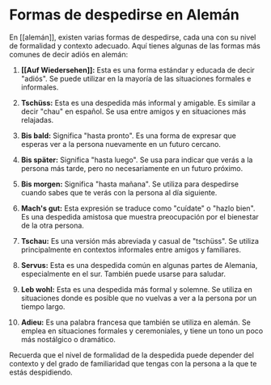 # Formas de despedirse en Alemán
 

En [[alemán]], existen varias formas de despedirse, cada una con su nivel de formalidad y contexto adecuado. Aquí tienes algunas de las formas más comunes de decir adiós en alemán:

1. **[[Auf Wiedersehen]]:** Esta es una forma estándar y educada de decir "adiós". Se puede utilizar en la mayoría de las situaciones formales e informales.
    
2. **Tschüss:** Esta es una despedida más informal y amigable. Es similar a decir "chau" en español. Se usa entre amigos y en situaciones más relajadas.
    
3. **Bis bald:** Significa "hasta pronto". Es una forma de expresar que esperas ver a la persona nuevamente en un futuro cercano.
    
4. **Bis später:** Significa "hasta luego". Se usa para indicar que verás a la persona más tarde, pero no necesariamente en un futuro próximo.
    
5. **Bis morgen:** Significa "hasta mañana". Se utiliza para despedirse cuando sabes que te verás con la persona al día siguiente.
    
6. **Mach's gut:** Esta expresión se traduce como "cuídate" o "hazlo bien". Es una despedida amistosa que muestra preocupación por el bienestar de la otra persona.
    
7. **Tschau:** Es una versión más abreviada y casual de "tschüss". Se utiliza principalmente en contextos informales entre amigos y familiares.
    
8. **Servus:** Esta es una despedida común en algunas partes de Alemania, especialmente en el sur. También puede usarse para saludar.
    
9. **Leb wohl:** Esta es una despedida más formal y solemne. Se utiliza en situaciones donde es posible que no vuelvas a ver a la persona por un tiempo largo.
    
10. **Adieu:** Es una palabra francesa que también se utiliza en alemán. Se emplea en situaciones formales y ceremoniales, y tiene un tono un poco más nostálgico o dramático.
    

Recuerda que el nivel de formalidad de la despedida puede depender del contexto y del grado de familiaridad que tengas con la persona a la que te estás despidiendo.